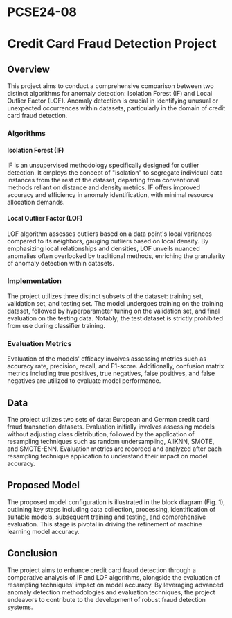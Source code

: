 # PCSE24-08
# Credit Card Fraud Detection Project

## Overview
This project aims to conduct a comprehensive comparison between two distinct algorithms for anomaly detection: Isolation Forest (IF) and Local Outlier Factor (LOF). Anomaly detection is crucial in identifying unusual or unexpected occurrences within datasets, particularly in the domain of credit card fraud detection.

### Algorithms
#### Isolation Forest (IF)
IF is an unsupervised methodology specifically designed for outlier detection. It employs the concept of "isolation" to segregate individual data instances from the rest of the dataset, departing from conventional methods reliant on distance and density metrics. IF offers improved accuracy and efficiency in anomaly identification, with minimal resource allocation demands.

#### Local Outlier Factor (LOF)
LOF algorithm assesses outliers based on a data point's local variances compared to its neighbors, gauging outliers based on local density. By emphasizing local relationships and densities, LOF unveils nuanced anomalies often overlooked by traditional methods, enriching the granularity of anomaly detection within datasets.

### Implementation
The project utilizes three distinct subsets of the dataset: training set, validation set, and testing set. The model undergoes training on the training dataset, followed by hyperparameter tuning on the validation set, and final evaluation on the testing data. Notably, the test dataset is strictly prohibited from use during classifier training.

### Evaluation Metrics
Evaluation of the models' efficacy involves assessing metrics such as accuracy rate, precision, recall, and F1-score. Additionally, confusion matrix metrics including true positives, true negatives, false positives, and false negatives are utilized to evaluate model performance.

## Data
The project utilizes two sets of data: European and German credit card fraud transaction datasets. Evaluation initially involves assessing models without adjusting class distribution, followed by the application of resampling techniques such as random undersampling, AllKNN, SMOTE, and SMOTE-ENN. Evaluation metrics are recorded and analyzed after each resampling technique application to understand their impact on model accuracy.

## Proposed Model
The proposed model configuration is illustrated in the block diagram (Fig. 1), outlining key steps including data collection, processing, identification of suitable models, subsequent training and testing, and comprehensive evaluation. This stage is pivotal in driving the refinement of machine learning model accuracy.

## Conclusion
The project aims to enhance credit card fraud detection through a comparative analysis of IF and LOF algorithms, alongside the evaluation of resampling techniques' impact on model accuracy. By leveraging advanced anomaly detection methodologies and evaluation techniques, the project endeavors to contribute to the development of robust fraud detection systems.
